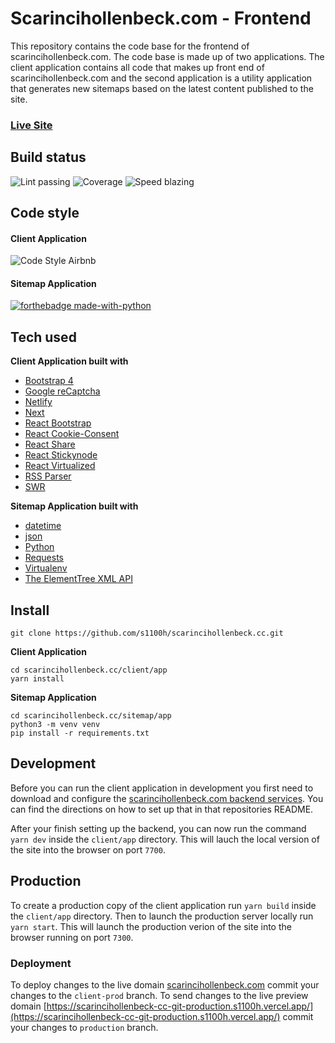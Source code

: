 # Scarincihollenbeck.com - Frontend

This repository contains the code base for the frontend of scarincihollenbeck.com. The code base is made up of two applications. The client application contains all code that makes up front end of scarincihollenbeck.com and the second application is a utility application that generates new sitemaps based on the latest content published to the site.


### [Live Site](https://scarincihollenbeck.com/)

## Build status

![Lint passing](https://camo.githubusercontent.com/df0f65b2d0e7a0448dd50abbc3b4364dc971533f/68747470733a2f2f696d672e736869656c64732e696f2f6769746875622f776f726b666c6f772f7374617475732f70726574746965722f70726574746965722f4c696e743f6c6162656c3d4c696e74267374796c653d666c61742d737175617265)
![Coverage](https://camo.githubusercontent.com/facfcb6afd684d2c9701c7d6add65f391fdf86fc/68747470733a2f2f696d672e736869656c64732e696f2f636f6465636f762f632f6769746875622f6477796c2f686170692d617574682d6a7774322e7376673f6d61784167653d32353932303030)
![Speed blazing](https://camo.githubusercontent.com/c0d653f4e211ffff68800215f80fb458e25ae6f0/68747470733a2f2f696d672e736869656c64732e696f2f62616467652f73706565642d626c617a696e672532302546302539462539342541352d627269676874677265656e2e7376673f7374796c653d666c61742d737175617265)

## Code style

#### Client Application
![Code Style Airbnb](https://camo.githubusercontent.com/1c5c800fbdabc79cfaca8c90dd47022a5b5c7486/68747470733a2f2f696d672e736869656c64732e696f2f62616467652f636f64652532307374796c652d616972626e622d627269676874677265656e2e7376673f7374796c653d666c61742d737175617265)

#### Sitemap Application
[![forthebadge made-with-python](http://ForTheBadge.com/images/badges/made-with-python.svg)](https://www.python.org/)

## Tech used

**Client Application built with**
  * [Bootstrap 4](https://getbootstrap.com/docs/4.0/getting-started/introduction/)
  * [Google reCaptcha](https://www.google.com/recaptcha/about/)
  * [Netlify](https://www.netlify.com/)
  * [Next](https://nextjs.org/)
  * [React Bootstrap](https://react-bootstrap.github.io/)
  * [React Cookie-Consent](https://github.com/Mastermindzh/react-cookie-consent#readme)
  * [React Share](https://github.com/nygardk/react-share#readme)
  * [React Stickynode](https://github.com/yahoo/react-stickynode)
  * [React Virtualized](http://bvaughn.github.io/react-virtualized/#/components/List)
  * [RSS Parser](https://github.com/rbren/rss-parser#readme)
  * [SWR](https://swr.vercel.app/)

**Sitemap Application built with**
  * [datetime](https://docs.python.org/3/library/datetime.html)
  * [json](https://docs.python.org/3/library/json.html)
  * [Python](https://www.python.org/)
  * [Requests](https://requests.readthedocs.io/en/master/)
  * [Virtualenv](https://virtualenv.pypa.io/en/latest/)
  * [The ElementTree XML API](https://docs.python.org/3/library/xml.etree.elementtree.html)

## Install

```
git clone https://github.com/s1100h/scarincihollenbeck.cc.git
```

**Client Application**
```
cd scarincihollenbeck.cc/client/app
yarn install
```

**Sitemap Application**
```
cd scarincihollenbeck.cc/sitemap/app
python3 -m venv venv
pip install -r requirements.txt 
```

## Development

Before you can run the client application in development you first need to download and configure the [scarincihollenbeck.com backend services](https://github.com/s1100h/admin.scarincihollenbeck.cc/tree/main). You can find the directions on how to set up that in that repositories README.

After your finish setting up the backend, you can now run the command ```yarn dev``` inside the ```client/app``` directory. This will lauch the local version of the site into the browser on port ```7700```.

## Production

To create a production copy of the client application run ```yarn build``` inside the ```client/app``` directory. Then to launch the production server locally run ```yarn start```. This will launch the production verion of the site into the browser running on port ```7300```.

### Deployment

To deploy changes to the live domain [scarincihollenbeck.com](https://scarinciholleneck.com) commit your changes to the ```client-prod``` branch. To send changes to the live preview domain [https://scarincihollenbeck-cc-git-production.s1100h.vercel.app/](https://scarincihollenbeck-cc-git-production.s1100h.vercel.app/) commit your changes to ```production``` branch.
